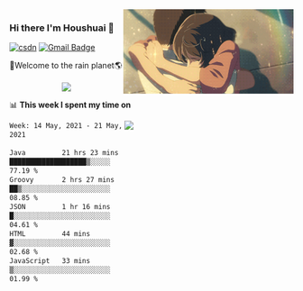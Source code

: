 <img  align='right' height="150" src="https://github.com/LikeRainDay/LikeRainDay/blob/master/pic/img_rain_1.gif?raw=true">



### Hi there I'm Houshuai :lemon:

[![csdn](https://img.shields.io/badge/-csdn-c14438?style=flat-square&logo=c&logoColor=white)](https://blog.csdn.net/qq_15807167)
[![Gmail Badge](https://img.shields.io/badge/-gmail-c14438?style=flat-square&logo=Gmail&logoColor=white&link=mailto:houshuai0816@gmail.com)](mailto:houshuai0816@gmail.com)

🚀Welcome to the rain planet🌎

<center>
<img align='center'  src="https://source.unsplash.com/random/1200x600">
</center>

📊 **This week I spent my time on**

<img align='right'   width="300" src="https://github-readme-stats.vercel.app/api?username=LikeRainDay&show_icons=true&title_color=fff&icon_color=79ff97&text_color=9f9f9f&bg_color=151515">

<!--START_SECTION:waka-->
```text
Week: 14 May, 2021 - 21 May, 2021

Java         21 hrs 23 mins  ███████████████████▒░░░░░   77.19 % 
Groovy       2 hrs 27 mins   ██▒░░░░░░░░░░░░░░░░░░░░░░   08.85 % 
JSON         1 hr 16 mins    █░░░░░░░░░░░░░░░░░░░░░░░░   04.61 % 
HTML         44 mins         ▓░░░░░░░░░░░░░░░░░░░░░░░░   02.68 % 
JavaScript   33 mins         ▒░░░░░░░░░░░░░░░░░░░░░░░░   01.99 % 
```
<!--END_SECTION:waka-->
